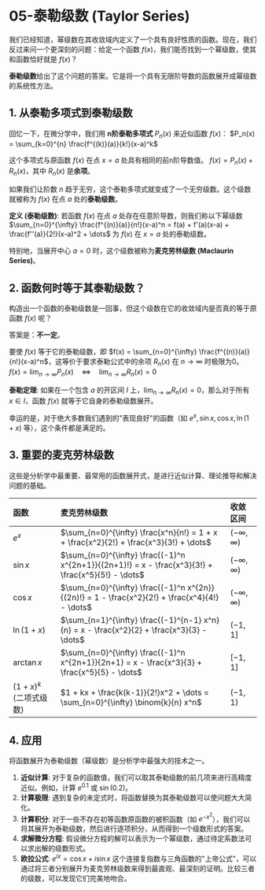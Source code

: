 # 05-泰勒级数 (Taylor Series)

我们已经知道，幂级数在其收敛域内定义了一个具有良好性质的函数。现在，我们反过来问一个更深刻的问题：给定一个函数 $f(x)$，我们能否找到一个幂级数，使其和函数恰好就是 $f(x)$？

**泰勒级数**给出了这个问题的答案。它是将一个具有无限阶导数的函数展开成幂级数的系统性方法。

## 1. 从泰勒多项式到泰勒级数

回忆一下，在微分学中，我们用 **n阶泰勒多项式** $P_n(x)$ 来近似函数 $f(x)$：
$P_n(x) = \sum_{k=0}^{n} \frac{f^{(k)}(a)}{k!}(x-a)^k$

这个多项式与原函数 $f(x)$ 在点 $x=a$ 处具有相同的前n阶导数值。
$f(x) = P_n(x) + R_n(x)$，其中 $R_n(x)$ 是**余项**。

如果我们让阶数 $n$ 趋于无穷，这个泰勒多项式就变成了一个无穷级数。这个级数就被称为 $f(x)$ 在点 $a$ 处的**泰勒级数**。

**定义 (泰勒级数)**:
若函数 $f(x)$ 在点 $a$ 处存在任意阶导数，则我们称以下幂级数
$\sum_{n=0}^{\infty} \frac{f^{(n)}(a)}{n!}(x-a)^n = f(a) + f'(a)(x-a) + \frac{f''(a)}{2!}(x-a)^2 + \dots$
为 $f(x)$ 在 $x=a$ 处的泰勒级数。

特别地，当展开中心 $a=0$ 时，这个级数被称为**麦克劳林级数 (Maclaurin Series)**。

## 2. 函数何时等于其泰勒级数？

构造出一个函数的泰勒级数是一回事，但这个级数在它的收敛域内是否真的等于原函数 $f(x)$ 呢？

答案是：**不一定**。

要使 $f(x)$ 等于它的泰勒级数，即 $f(x) = \sum_{n=0}^{\infty} \frac{f^{(n)}(a)}{n!}(x-a)^n$，这等价于要求泰勒公式中的余项 $R_n(x)$ 在 $n \to \infty$ 时极限为0。
$f(x) = \lim_{n \to \infty} P_n(x) \quad \iff \quad \lim_{n \to \infty} R_n(x) = 0$

**泰勒定理**:
如果在一个包含 $a$ 的开区间 $I$ 上，$\lim_{n \to \infty} R_n(x) = 0$，那么对于所有 $x \in I$，函数 $f(x)$ 就等于它自身的泰勒级数展开。

幸运的是，对于绝大多数我们遇到的"表现良好"的函数（如 $e^x, \sin x, \cos x, \ln(1+x)$ 等），这个条件都是满足的。

## 3. 重要的麦克劳林级数

这些是分析学中最重要、最常用的函数展开式，是进行近似计算、理论推导和解决问题的基础。

| 函数 | 麦克劳林级数 | 收敛区间 |
| :--- | :--- | :--- |
| $e^x$ | $\sum_{n=0}^{\infty} \frac{x^n}{n!} = 1 + x + \frac{x^2}{2!} + \frac{x^3}{3!} + \dots$ | $(-\infty, \infty)$ |
| $\sin x$ | $\sum_{n=0}^{\infty} \frac{(-1)^n x^{2n+1}}{(2n+1)!} = x - \frac{x^3}{3!} + \frac{x^5}{5!} - \dots$ | $(-\infty, \infty)$ |
| $\cos x$ | $\sum_{n=0}^{\infty} \frac{(-1)^n x^{2n}}{(2n)!} = 1 - \frac{x^2}{2!} + \frac{x^4}{4!} - \dots$ | $(-\infty, \infty)$ |
| $\ln(1+x)$ | $\sum_{n=1}^{\infty} \frac{(-1)^{n-1} x^n}{n} = x - \frac{x^2}{2} + \frac{x^3}{3} - \dots$ | $(-1, 1]$ |
| $\arctan x$ | $\sum_{n=0}^{\infty} \frac{(-1)^n x^{2n+1}}{2n+1} = x - \frac{x^3}{3} + \frac{x^5}{5} - \dots$ | $[-1, 1]$ |
| $(1+x)^k$ (二项式级数) | $1 + kx + \frac{k(k-1)}{2!}x^2 + \dots = \sum_{n=0}^{\infty} \binom{k}{n} x^n$ | $(-1, 1)$ |

## 4. 应用

将函数展开为泰勒级数（幂级数）是分析学中最强大的技术之一。

1. **近似计算**: 对于复杂的函数值，我们可以取其泰勒级数的前几项来进行高精度近似。例如，计算 $e^{0.1}$ 或 $\sin(0.2)$。
2. **计算极限**: 遇到复杂的未定式时，将函数替换为其泰勒级数可以使问题大大简化。
3. **计算积分**: 对于一些不存在初等函数原函数的被积函数（如 $e^{-x^2}$），我们可以将其展开为泰勒级数，然后进行逐项积分，从而得到一个级数形式的答案。
4. **求解微分方程**: 假设微分方程的解可以表示为一个幂级数，通过待定系数法可以求出解的级数形式。
5. **欧拉公式**: $e^{ix} = \cos x + i \sin x$ 这个连接复指数与三角函数的"上帝公式"，可以通过将三者分别展开为麦克劳林级数来得到最直观、最深刻的证明。比较三者的级数，可以发现它们完美地吻合。
